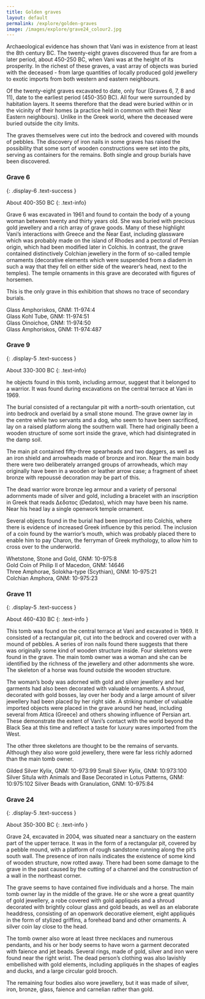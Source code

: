 ```yaml
---
title: Golden graves
layout: default
permalink: /explore/golden-graves
image: /images/explore/grave24_colour2.jpg
---
```


Archaeological evidence has shown that Vani was in existence from at least the 8th century BC. The twenty-eight graves discovered thus far are from a later period, about 450-250 BC, when Vani was at the height of its prosperity. In the richest of these graves, a vast array of objects was buried with the deceased - from large quantities of locally produced gold jewellery to exotic imports from both western and eastern neighbours.

Of the twenty-eight graves excavated to date, only four (Graves 6, 7, 8 and 11), date to the earliest period (450-350 BC). All four were surrounded by habitation layers. It seems therefore that the dead were buried within or in the vicinity of their homes (a practice held in common with their Near Eastern neighbours). Unlike in the Greek world, where the deceased were buried outside the city limits.

The graves themselves were cut into the bedrock and covered with mounds of pebbles. The discovery of iron nails in some graves has raised the possibility that some sort of wooden constructions were set into the pits, serving as containers for the remains. Both single and group burials have been discovered.


### Grave 6
{: .display-6 .text-success }

About 400-350 BC
{: .text-info}

Grave 6 was excavated in 1961 and found to contain the body of a young woman between twenty and thirty years old. She was buried with precious gold jewellery and a rich array of grave goods. Many of these highlight Vani’s interactions with Greece and the Near East, including glassware which was probably made on the island of Rhodes and a pectoral of Persian origin, which had been modified later in Colchis. In contrast, the grave contained distinctively Colchian jewellery in the form of so-called temple ornaments (decorative elements which were suspended from a diadem in such a way that they fell on either side of the wearer’s head, next to the temples). The temple ornaments in this grave are decorated with figures of horsemen.

This is the only grave in this exhibition that shows no trace of secondary burials.


Glass Amphoriskos, GNM: 11-974:4  
Glass Kohl Tube, GNM: 11-974:51  
Glass Oinoichoe, GNM: 11-974:50  
Glass Amphoriskos, GNM: 11-974:487

### Grave 9
{: .display-5 .text-success }

About 330-300 BC
{: .text-info}

he objects found in this tomb, including armour, suggest that it belonged to a warrior. It was found during excavations on the central terrace at Vani in 1969.

The burial consisted of a rectangular pit with a north-south orientation, cut into bedrock and overlaid by a small stone mound. The grave owner lay in the centre while two servants and a dog, who seem to have been sacrificed, lay on a raised platform along the southern wall. There had originally been a wooden structure of some sort inside the grave, which had disintegrated in the damp soil.

The main pit contained fifty-three spearheads and two daggers, as well as an iron shield and arrowheads made of bronze and iron. Near the main body there were two deliberately arranged groups of arrowheads, which may originally have been in a wooden or leather arrow case; a fragment of sheet bronze with repoussé decoration may be part of this.

The dead warrior wore bronze leg armour and a variety of personal adornments made of silver and gold, including a bracelet with an inscription in Greek that reads Δεδατος (Dedatos), which may have been his name. Near his head lay a single openwork temple ornament.

Several objects found in the burial had been imported into Colchis, where there is evidence of increased Greek influence by this period. The inclusion of a coin found by the warrior’s mouth, which was probably placed there to enable him to pay Charon, the ferryman of Greek mythology, to allow him to cross over to the underworld.

Whetstone, Stone and Gold, GNM: 10-975:8  
Gold Coin of Philip II of Macedon, GNM: 14646  
Three Amphorae, Solokha-type (Scythian), GNM: 10-975:21  
Colchian Amphora, GNM: 10-975:23


### Grave 11
{: .display-5 .text-success }

About 460-430 BC
{: .text-info }

This tomb was found on the central terrace at Vani and excavated in 1969. It consisted of a rectangular pit, cut into the bedrock and covered over with a mound of pebbles. A series of iron nails found there suggests that there was originally some kind of wooden structure inside. Four skeletons were found in the grave. The main tomb owner was a woman and she can be identified by the richness of the jewellery and other adornments she wore. The skeleton of a horse was found outside the wooden structure.

The woman’s body was adorned with gold and silver jewellery and her garments had also been decorated with valuable ornaments. A shroud, decorated with gold bosses, lay over her body and a large amount of silver jewellery had been placed by her right side. A striking number of valuable imported objects were placed in the grave around her head, including several from Attica (Greece) and others showing influence of Persian art. These demonstrate the extent of Vani’s contact with the world beyond the Black Sea at this time and reflect a taste for luxury wares imported from the West.

The other three skeletons are thought to be the remains of servants. Although they also wore gold jewellery, there were far less richly adorned than the main tomb owner.

Gilded Silver Kylix, GNM: 10-973:99
Small Silver Kylix, GNM: 10:973:100
Silver Situla with Animals and Base Decorated in Lotus Patterns, GNM: 10:975:102
Silver Beads with Granulation, GNM: 10-975:84

### Grave 24
{: .display-5 .text-success }

About 350-300 BC
{: .text-info }

Grave 24, excavated in 2004, was situated near a sanctuary on the eastern part of the upper terrace. It was in the form of a rectangular pit, covered by a pebble mound, with a platform of rough sandstone running along the pit’s south wall. The presence of iron nails indicates the existence of some kind of wooden structure, now rotted away. There had been some damage to the grave in the past caused by the cutting of a channel and the construction of a wall in the northeast corner.

The grave seems to have contained five individuals and a horse. The main tomb owner lay in the middle of the grave. He or she wore a great quantity of gold jewellery, a robe covered with gold appliqués and a shroud decorated with brightly colour glass and gold beads, as well as an elaborate headdress, consisting of an openwork decorative element, eight appliqués in the form of stylized griffins, a forehead band and other ornaments. A silver coin lay close to the head.

The tomb owner also wore at least three necklaces and numerous pendants, and his or her body seems to have worn a garment decorated with faience and jet beads. Several rings, made of gold, silver and iron were found near the right wrist. The dead person’s clothing was also lavishly embellished with gold elements, including appliqués in the shapes of eagles and ducks, and a large circular gold brooch.

The remaining four bodies also wore jewellery, but it was made of silver, iron, bronze, glass, faience and carnelian rather than gold.
